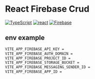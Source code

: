# React Firebase Crud
[![TypeScript](https://img.shields.io/badge/TypeScript-007ACC?style=for-the-badge&logo=typescript&logoColor=white)](https://www.typescriptlang.org/docs/)
[![react](https://img.shields.io/badge/React-20232A?style=for-the-badge&logo=react&logoColor=61DAFB)](https://fr.reactjs.org/)
[![Firebase](https://img.shields.io/badge/Firebase-039BE5?style=for-the-badge&logo=Firebase&logoColor=white)](https://firebase.google.com/)
## env example

```bash
VITE_APP_FIREBASE_API_KEY = 
VITE_APP_FIREBASE_AUTH_DOMAIN = 
VITE_APP_FIREBASE_PROJECT_ID = 
VITE_APP_FIREBASE_STORAGE_BUCKET = 
VITE_APP_FIREBASE_MESSAGING_SENDER_ID = 
VITE_APP_FIREBASE_APP_ID = 
```